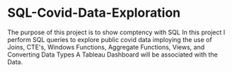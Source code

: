 # SQL-Covid-Data-Exploration
The purpose of this project is to show comptency with SQL
In this project I perform SQL queries to explore public covid data imploying the use of Joins, CTE's, Windows Functions, Aggregate Functions, Views, and Converting Data Types
A Tableau Dashboard will be associated with the Data. 
